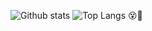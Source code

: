 ![Github stats](https://github-readme-stats.vercel.app/api?username=evad1n&show_icons=true&include_all_commits=true&hide_border=true&line_height=28&count_private=true&title_color=000&icon_color=5C573E&text_color=000&bg_color=50,b4cc50,DDE9AA)
![Top Langs](https://github-readme-stats.vercel.app/api/top-langs/?username=evad1n&langs_count=10&layout=compact&hide_border=true&exclude_repo=old-unity-projects,old-APCS-java-files&title_color=000&icon_color=5C573E&text_color=000&bg_color=50,b4cc50,DDE9AA)
:dizzy_face::hammer:
